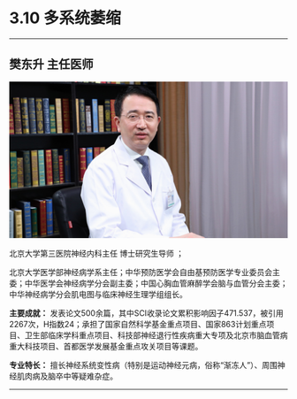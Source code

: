 # 3.10 多系统萎缩

---

## 樊东升 主任医师

![1679203997823](image/c03_010/1679203997823.png)

北京大学第三医院神经内科主任 博士研究生导师 ；

北京大学医学部神经病学系主任；中华预防医学会自由基预防医学专业委员会主委；中华医学会神经病学分会副主委；中国心胸血管麻醉学会脑与血管分会主委；中华神经病学分会肌电图与临床神经生理学组组长。

**主要成就：** 发表论文500余篇，其中SCI收录论文累积影响因子471.537，被引用2267次，H指数24；承担了国家自然科学基金重点项目、国家863计划重点项目、卫生部临床学科重点项目、科技部神经退行性疾病重大专项及北京市脑血管病重大科技项目、首都医学发展基金重点攻关项目等课题。

**专业特长：** 擅长神经系统变性病（特别是运动神经元病，俗称“渐冻人”）、周围神经肌肉病及脑卒中等疑难杂症。

---
